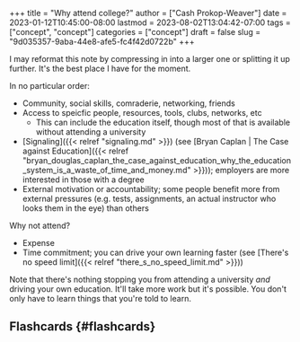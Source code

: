 +++
title = "Why attend college?"
author = ["Cash Prokop-Weaver"]
date = 2023-01-12T10:45:00-08:00
lastmod = 2023-08-02T13:04:42-07:00
tags = ["concept", "concept"]
categories = ["concept"]
draft = false
slug = "9d035357-9aba-44e8-afe5-fc4f42d0722b"
+++

I may reformat this note by compressing in into a larger one or splitting it up further. It's the best place I have for the moment.

In no particular order:

-   Community, social skills, comraderie, networking, friends
-   Access to speicfic people, resources, tools, clubs, networks, etc
    -   This can include the education itself, though most of that is available without attending a university
-   [Signaling]({{< relref "signaling.md" >}}) (see [Bryan Caplan | The Case against Education]({{< relref "bryan_douglas_caplan_the_case_against_education_why_the_education_system_is_a_waste_of_time_and_money.md" >}})); employers are more interested in those with a degree
-   External motivation or accountability; some people benefit more from external pressures (e.g. tests, assignments, an actual instructor who looks them in the eye) than others

Why not attend?

-   Expense
-   Time commitment; you can drive your own learning faster (see [There's no speed limit]({{< relref "there_s_no_speed_limit.md" >}}))

Note that there's nothing stopping you from attending a university _and_ driving your own education. It'll take more work but it's possible. You don't only have to learn things that you're told to learn.


## Flashcards {#flashcards}
